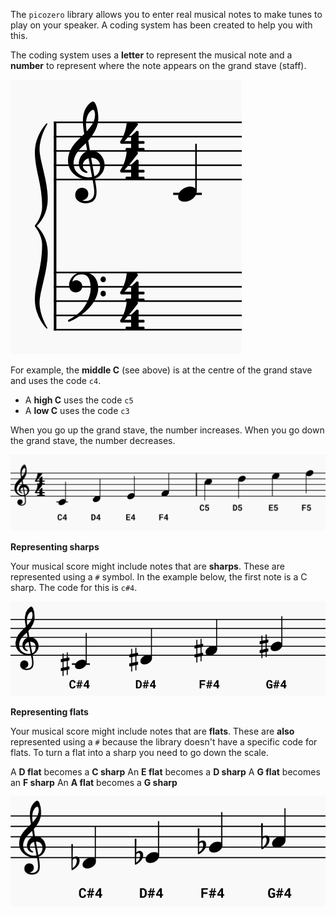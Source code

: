 The `picozero` library allows you to enter real musical notes to make tunes to play on your speaker. A coding system has been created to help you with this. 

The coding system uses a **letter** to represent the musical note and a **number** to represent where the note appears on the grand stave (staff). 

![A musical score with a middle C placed on the grand stave.](images/middle-c.png)

For example, the **middle C** (see above) is at the centre of the grand stave and uses the code `c4`.

+ A **high C** uses the code `c5`
+ A **low C** uses the code `c3`

When you go up the grand stave, the number increases. When you go down the grand stave, the number decreases. 

![A musical score showing the notes C, D, E and F.](images/cdef-cdef.png)

**Representing sharps**

Your musical score might include notes that are **sharps**. These are represented using a `#` symbol. In the example below, the first note is a C sharp. The code for this is `c#4`. 

![A musical score showing notes that are sharps.](images/sharp-notes.png)

**Representing flats**

Your musical score might include notes that are **flats**. These are **also** represented using a `#` because the library doesn't have a specific code for flats. To turn a flat into a sharp you need to go down the scale. 

A **D flat** becomes a **C sharp**
An **E flat** becomes a **D sharp**
A **G flat** becomes an **F sharp**
An **A flat** becomes a **G sharp**

![A musical score showing notes that are flats.](images/flat-notes.png)